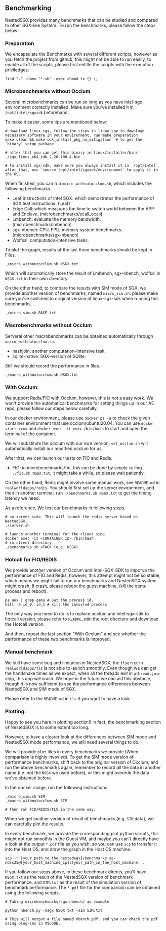 ## Benchmarking
NestedSGX provides many benchmarks that can be studied and compared to other SGX-like System. To run the benchmarks, please follow the steps below:

### Preparation
We encapsulate the Benchmarks with several different scripts, however as you fetch the project from github, this might not be able to run easily, to enable all of the scripts, please first entitle the scripts with the execution priviledges.
```
find "." -name "*.sh" -exec chmod +x {} \;
```
### Microbenchmarks without Occlum
Several microbenchmarks can be run so long as you have intel-sgx environment correctly installed. Make sure you've installed it in `/opt/intel/sgxsdk` beforehand. 

To make it easier, some tips are mentioned below:
```shell
# download linux-sgx, follow the steps in linux-sgx to download necessary software in your environment, run make preparation
make clean && make sdk_install_pkg_no_mitigation` # to get the `binary` setup package.

# after that you can get this binary in linux/installer/bin/
./sgx_linux_x64_sdk_2.20.100.4.bin 

# to install sgx-sdk, make sure you always install it in `/opt/intel`, after that, use `source /opt/intel/sgxsdk/environment` to apply it in the OS.
```
When finished, you can run `micro_withoutocclum.sh`, which includes the following benchmarks.
- Leaf instructions of Intel SGX: which demostrates the performance of SGX leaf instructions. (Leaf)
- Edge Call: which measures the time to switch world between the APP and Enclave. (microbenchmarks/ecall_ocall)
- Lmbench: evaluate the memory bandwidth. (microbenchmarks/lmbench)
- sgx-nbench: CPU, FPU, memory system benchmarks. (microbenchmarks/sgx-nbench)
- Wolfssl: computation-intensive tasks.

To plot the graph, results of the last three benchmarks should be kept in Files.
```
./micro_withoutocclum.sh NSGX.txt
```
Which will automatically store the result of Lmbench, sgx-nbench, wolfssl in `NSGX.txt` in their own directory.

On the other hand, to compare the results with SIM mode of SGX, we provide another version of benchmarks, named `micro_sim.sh`: please make sure you've switched to original version of linux-sgx-sdk when running this benchmarks.
```
./micro_sim.sh BASE.txt
```
### Macrobenchmarks without Occlum
Serveral other macrobenchmarks can be obtained automatically through `macro_withoutocclum.sh`.
- hashjoin: another computation-intensive task.
- sqlite-native: SGX-version of SQlite.

Still we should record the performance in files.
```
./macro_withoutocclum.sh NSGX.txt
```
### With Occlum:
We support Redis/FIO with Occlum, however, this is not a easy work. We won't provide the automatical benchmarks for setting things up in our AE repo, please follow our steps below carefully.

In our docker environment, please use `docker ps -a` to check the given container environment that use occlum/ubuntu20.04. You can use `docker start xxxx` and `docker exec -it xxxx /bin/bash` to start and open the terminal of the container.

We will substitute the occlum with our own version, `set_occlum.sh` will automatically install our modified occlum for us.

After that, we can launch our tests on FIO and Redis. 

- FIO: in microbenchmarks/fio, this can be done by simply calling `./fio.sh NSGX.txt`, it might take a while, so please wait patiently.

On the other hand, Redis might involve some manual work, see `README.md` in `realworldapps/redis`. You should first set up the server environment, and then in another terminal, run `./benchmarks.sh NSGX.txt` to get the timing latency we need.

As a reference, We test our benchmarks in following steps.
```shell
# on server side. This will launch the redis server based on NestedSGX.
./server.sh

# launch another terminal for the clinet side.
docker exec -it <CONTAINER ID> /bin/bash
# in client directory
./benchmarks.sh <TAG> (e.g. NSGX)
```
### Hotcall for FIO/REDIS
We provide another version of Occlum and Intel-SGX-SDK to imporve the performance of FIO and Redis, however, this attempt might not be so stable, which means we might fail to run our benchmarks and NestedSGX system might crash. If crash, please reboot the guest machine. (kill the qemu process and reboot).
```shell
ps aux | grep qemu # Get the process id.
kill -9 id_0, id_1 # kill the invovled process.
```

The only way you need to do is to replace occlum and intel-sgx-sdk to hotcall version, please refer to `README.md`in the root directory and download the Hotcall version.

And then, repeat the last section "With Occlum" and see whether the performance of these two benchmarks is improved.
### Manual benchmark
We still have some bug and limitation in NestedSGX, the `tlserver` in `realworldapps/tls` is not able to launch smoothly. Even though we can get the handshake times as we expect, when all the threads exit in `pthread.join` step, this app will crash. We hope in the future we can aid this obstacle, though it is now sufficient to see the performance differences between NestedSGX and SIM mode of SGX.

Please refer to the `README.md` in `tls` if you want to have a look.

### Plotting:
Happy to see you here in plotting section!! In fact, the benchmarking section of NestedSGX is to some extent too long. 

However, to have a clearer look at the differences between SIM mode and NestedSGX mode performance, we still need several things to do.

We will provide `plot` files in every benchmarks we provide (When comparison is highly invovled). To get the SIM mode version of performance benchmarks, shift back to the original version of Occlum, and run the above benchmarks again, remember to record all the data in another name (i.e. not the `NSGX` we used before), or this might override the data we've obtained before.

In the docker image, run the following instructions.
```shell
./micro_sim.sh SIM
./macro_withoutocclum.sh SIM

# Then run FIO/REDIS/TLS in the same way.

```
<!-- 2fec098cb3c7 for SIM and 7d0b131e4758 for NSGX -->
When we get another version of result of benchmarks (e.g. `SIM` data), we can carefully plot the results.

In every benchmark, we provide the corresponding plot python scripts, this might not run smoothly in the Guest VM, and maybe you can't directly have a look at the output `*.pdf` file as you wish, so you can use `scp` to transfer it into the Host OS, and draw the graph in the Host OS machine.
```shell
scp -r [your_path_to_the_nestedsgx]/benchmarks ae-ndss25@[your_host_machine_ip]:[your_path_in_the_host_machine] .
```
If you follow our steps above, in these benchmark dirents, you'll have `NSGX.txt` as the result of the NestedSGX version of benchmark performance, and `SIM.txt` as the result of the simulation version of benchmark performance. The `*.pdf` file for the comparsion can be obtained using the following scripts.
```shell
# Taking microbenchmarks/sgx-nbench/ as example

python nbench.py -nsgx NSGX.txt -sim SIM.txt

# This will output a file named nbench.pdf, and you can check the pdf using plug-ins in VSCODE.
```